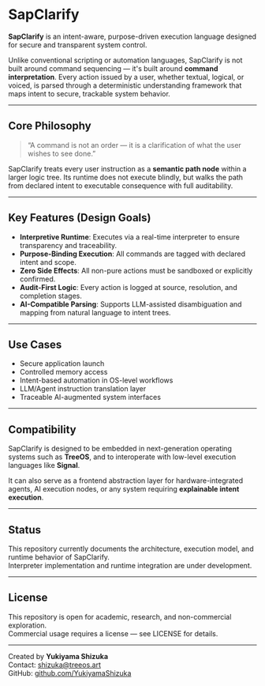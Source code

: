 # SapClarify

**SapClarify** is an intent-aware, purpose-driven execution language designed for secure and transparent system control.

Unlike conventional scripting or automation languages, SapClarify is not built around command sequencing — it's built around **command interpretation**. Every action issued by a user, whether textual, logical, or voiced, is parsed through a deterministic understanding framework that maps intent to secure, trackable system behavior.

---

## Core Philosophy

> “A command is not an order — it is a clarification of what the user wishes to see done.”

SapClarify treats every user instruction as a **semantic path node** within a larger logic tree. Its runtime does not execute blindly, but walks the path from declared intent to executable consequence with full auditability.

---

## Key Features (Design Goals)

- **Interpretive Runtime**: Executes via a real-time interpreter to ensure transparency and traceability.
- **Purpose-Binding Execution**: All commands are tagged with declared intent and scope.
- **Zero Side Effects**: All non-pure actions must be sandboxed or explicitly confirmed.
- **Audit-First Logic**: Every action is logged at source, resolution, and completion stages.
- **AI-Compatible Parsing**: Supports LLM-assisted disambiguation and mapping from natural language to intent trees.

---

## Use Cases

- Secure application launch
- Controlled memory access
- Intent-based automation in OS-level workflows
- LLM/Agent instruction translation layer
- Traceable AI-augmented system interfaces

---

## Compatibility

SapClarify is designed to be embedded in next-generation operating systems such as **TreeOS**, and to interoperate with low-level execution languages like **Signal**.

It can also serve as a frontend abstraction layer for hardware-integrated agents, AI execution nodes, or any system requiring **explainable intent execution**.

---

## Status

This repository currently documents the architecture, execution model, and runtime behavior of SapClarify.  
Interpreter implementation and runtime integration are under development.

---

## License

This repository is open for academic, research, and non-commercial exploration.  
Commercial usage requires a license — see LICENSE for details.

---

Created by **Yukiyama Shizuka**  
Contact: shizuka@treeos.art  
GitHub: [github.com/YukiyamaShizuka](https://github.com/YukiyamaShizuka)
